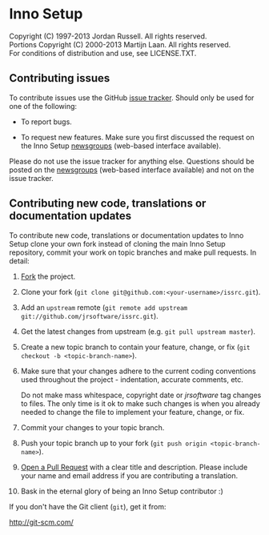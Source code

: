 Inno Setup
==========

Copyright (C) 1997-2013 Jordan Russell. All rights reserved.  
Portions Copyright (C) 2000-2013 Martijn Laan. All rights reserved.  
For conditions of distribution and use, see LICENSE.TXT.

Contributing issues
-------------------

To contribute issues use the GitHub [issue tracker](https://www.github.com/jrsoftware/issrc/issues).
Should only be used for one of the following:

- To report bugs.

- To request new features. Make sure you first discussed the request on the Inno
 Setup [newsgroups](http://www.jrsoftware.org/newsgroups.php)
(web-based interface available).

Please do not use the issue tracker for anything else. Questions should be
posted on the [newsgroups](http://www.jrsoftware.org/newsgroups.php)
(web-based interface available) and not on the issue tracker.

Contributing new code, translations or documentation updates
------------------------------------------------------------

To contribute new code, translations or documentation updates to Inno Setup
clone your own fork instead of cloning the main Inno Setup repository, commit
your work on topic branches and make pull requests. In detail:

1. [Fork](http://help.github.com/fork-a-repo/) the project.

2. Clone your fork (`git clone git@github.com:<your-username>/issrc.git`).

3. Add an `upstream` remote (`git remote add upstream
   git://github.com/jrsoftware/issrc.git`).

4. Get the latest changes from upstream (e.g. `git pull upstream master`).

5. Create a new topic branch to contain your feature, change, or fix (`git
   checkout -b <topic-branch-name>`).

6. Make sure that your changes adhere to the current coding conventions used
   throughout the project - indentation, accurate comments, etc.

   Do not make mass whitespace, copyright date or $jrsoftware$ tag changes to
   files. The only time is it ok to make such changes is when you already needed
   to change the file to implement your feature, change, or fix.

7. Commit your changes to your topic branch.

8. Push your topic branch up to your fork (`git push origin
   <topic-branch-name>`).

9. [Open a Pull Request](http://help.github.com/send-pull-requests/) with a
   clear title and description. Please include your name and email address if
	 you are contributing a translation.

10. Bask in the eternal glory of being an Inno Setup contributor :)

If you don't have the Git client (`git`), get it from:

http://git-scm.com/